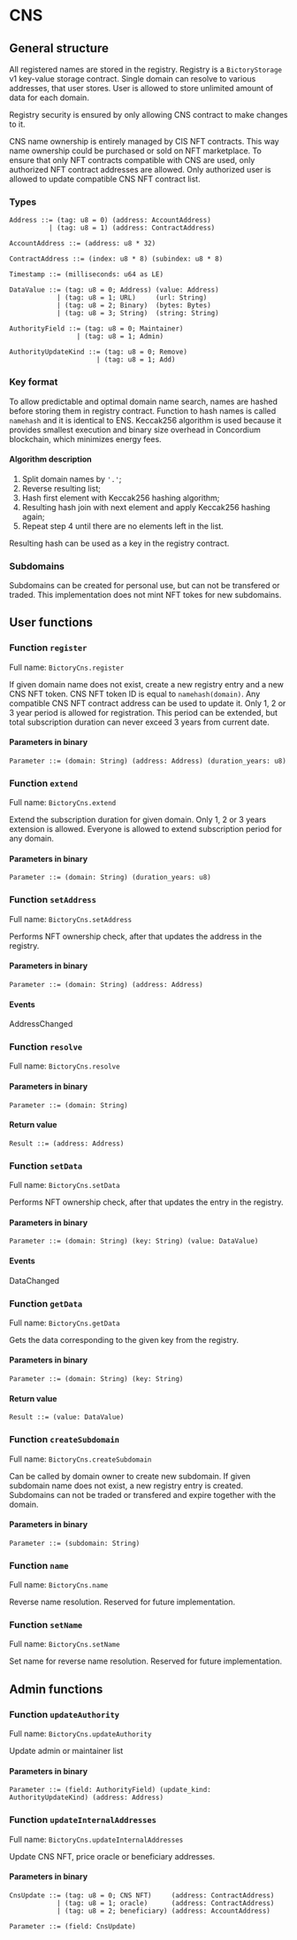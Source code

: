 # CNS

## General structure

All registered names are stored in the registry. Registry is a `BictoryStorage` v1 key-value storage contract. Single
domain can resolve to various addresses, that user stores. User is allowed to store unlimited amount of data for each
domain.

Registry security is ensured by only allowing CNS contract to make changes to it.

CNS name ownership is entirely managed by CIS NFT contracts. This way name ownership could be purchased or sold on
NFT marketplace. To ensure that only NFT contracts compatible with CNS are used, only authorized NFT contract
addresses are allowed. Only authorized user is allowed to update compatible CNS NFT contract list.

### Types

```
Address ::= (tag: u8 = 0) (address: AccountAddress)
          | (tag: u8 = 1) (address: ContractAddress)
```

```
AccountAddress ::= (address: u8 * 32)
```

```
ContractAddress ::= (index: u8 * 8) (subindex: u8 * 8)
```

```
Timestamp ::= (milliseconds: u64 as LE)
```

```
DataValue ::= (tag: u8 = 0; Address) (value: Address)
            | (tag: u8 = 1; URL)     (url: String)
            | (tag: u8 = 2; Binary)  (bytes: Bytes)
            | (tag: u8 = 3; String)  (string: String)
```

```
AuthorityField ::= (tag: u8 = 0; Maintainer)
                 | (tag: u8 = 1; Admin)
```

```
AuthorityUpdateKind ::= (tag: u8 = 0; Remove)
                      | (tag: u8 = 1; Add)
```


### Key format

To allow predictable and optimal domain name search, names are hashed before storing them in registry contract.
Function to hash names is called `namehash` and it is identical to ENS. Keccak256 algorithm is used because it provides
smallest execution and binary size overhead in Concordium blockchain, which minimizes energy fees.

#### Algorithm description

1. Split domain names by `'.'`;
2. Reverse resulting list;
3. Hash first element with Keccak256 hashing algorithm;
4. Resulting hash join with next element and apply Keccak256 hashing again;
5. Repeat step 4 until there are no elements left in the list.

Resulting hash can be used as a key in the registry contract.


### Subdomains

Subdomains can be created for personal use, but can not be transfered or traded. This implementation does not mint NFT
tokes for new subdomains.


## User functions

### Function `register`

Full name: `BictoryCns.register`

If given domain name does not exist, create a new registry entry and a new CNS NFT token. CNS NFT token ID is equal to
`namehash(domain)`. Any compatible CNS NFT contract address can be used to update it. Only 1, 2 or 3 year period is
allowed for registration. This period can be extended, but total subscription duration can never exceed 3 years from
current date.

#### Parameters in binary

```
Parameter ::= (domain: String) (address: Address) (duration_years: u8)
```


### Function `extend`

Full name: `BictoryCns.extend`

Extend the subscription duration for given domain. Only 1, 2 or 3 years extension is allowed. Everyone is allowed to
extend subscription period for any domain.

#### Parameters in binary

```
Parameter ::= (domain: String) (duration_years: u8)
```


### Function `setAddress`

Full name: `BictoryCns.setAddress`

Performs NFT ownership check, after that updates the address in the registry.

#### Parameters in binary

```
Parameter ::= (domain: String) (address: Address)
```

#### Events

AddressChanged


### Function `resolve`

Full name: `BictoryCns.resolve`

#### Parameters in binary

```
Parameter ::= (domain: String)
```

#### Return value

```
Result ::= (address: Address)
```


### Function `setData`

Full name: `BictoryCns.setData`

Performs NFT ownership check, after that updates the entry in the registry.

#### Parameters in binary

```
Parameter ::= (domain: String) (key: String) (value: DataValue)
```

#### Events

DataChanged


### Function `getData`

Full name: `BictoryCns.getData`

Gets the data corresponding to the given key from the registry.

#### Parameters in binary

```
Parameter ::= (domain: String) (key: String)
```

#### Return value

```
Result ::= (value: DataValue)
```


### Function `createSubdomain`

Full name: `BictoryCns.createSubdomain`

Can be called by domain owner to create new subdomain. If given subdomain name does not exist, a new registry entry is
created. Subdomains can not be traded or transfered and expire together with the domain.

#### Parameters in binary

```
Parameter ::= (subdomain: String)
```


### Function `name`

Full name: `BictoryCns.name`

Reverse name resolution. Reserved for future implementation.


### Function `setName`

Full name: `BictoryCns.setName`

Set name for reverse name resolution. Reserved for future implementation.


## Admin functions

### Function `updateAuthority`

Full name: `BictoryCns.updateAuthority`

Update admin or maintainer list

#### Parameters in binary

```
Parameter ::= (field: AuthorityField) (update_kind: AuthorityUpdateKind) (address: Address)
```


### Function `updateInternalAddresses`

Full name: `BictoryCns.updateInternalAddresses`

Update CNS NFT, price oracle or beneficiary addresses.

#### Parameters in binary

```
CnsUpdate ::= (tag: u8 = 0; CNS NFT)     (address: ContractAddress)
            | (tag: u8 = 1; oracle)      (address: ContractAddress)
            | (tag: u8 = 2; beneficiary) (address: AccountAddress)

Parameter ::= (field: CnsUpdate)
```
